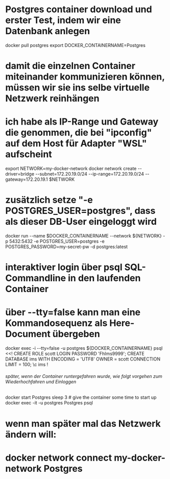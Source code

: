 # Postgres container download und erster Test, indem wir eine Datenbank anlegen
docker pull postgres
export DOCKER_CONTAINERNAME=Postgres
# damit die einzelnen Container miteinander kommunizieren können, müssen wir sie ins selbe virtuelle Netzwerk reinhängen
# ich habe als IP-Range und Gateway die genommen, die bei "ipconfig" auf dem Host für Adapter "WSL" aufscheint
export NETWORK=my-docker-network
docker network create --driver=bridge --subnet=172.20.19.0/24 --ip-range=172.20.19.0/24 --gateway=172.20.19.1 $NETWORK
# zusätzlich setze "-e POSTGRES_USER=postgres", dass als dieser DB-User eingeloggt wird
docker run --name $DOCKER_CONTAINERNAME --network ${NETWORK} -p 5432:5432 -e POSTGRES_USER=postgres -e POSTGRES_PASSWORD=my-secret-pw -d postgres:latest
# interaktiver login über psql SQL-Commandline in den laufenden Container
# über --tty=false kann man eine Kommandosequenz als Here-Document übergeben
docker exec -i --tty=false -u postgres ${DOCKER_CONTAINERNAME} psql <<!
   CREATE ROLE scott LOGIN PASSWORD 'FhIms9999';
   CREATE DATABASE ims 
   WITH 
      ENCODING = 'UTF8'
      OWNER = scott
      CONNECTION LIMIT = 100;
   \c ims
!

###### später, wenn der Container runtergefahren wurde, wie folgt vorgehen zum Wiederhochfahren und Einloggen #########
docker start Postgres
sleep 3 # give the container some time to start up
docker exec -it -u postgres Postgres psql
# wenn man später mal das Netzwerk ändern will:
# docker network connect my-docker-network Postgres